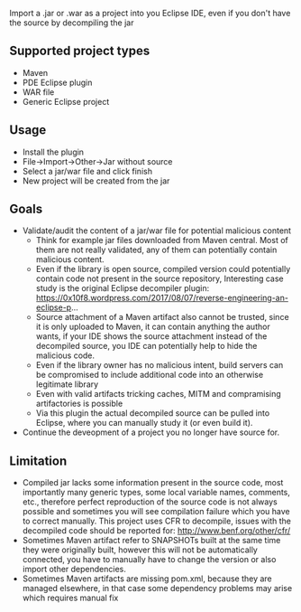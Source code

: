 Import a .jar or .war as a project into you Eclipse IDE, even if you don't have the source by decompiling the jar

## Supported project types

 - Maven
 - PDE Eclipse plugin
 - WAR file
 - Generic Eclipse project

## Usage

 - Install the plugin
 - File->Import->Other->Jar without source
 - Select a jar/war file and click finish
 - New project will be created from the jar

## Goals

 - Validate/audit the content of a jar/war file for potential malicious content
   - Think for example jar files downloaded from Maven central. Most of them are not really validated, any of them can potentially contain malicious content.
   - Even if the library is open source, compiled version could potentially contain code not present in the source repository, Interesting case study is the original Eclipse decompiler plugin: https://0x10f8.wordpress.com/2017/08/07/reverse-engineering-an-eclipse-p...
   - Source attachment of a Maven artifact also cannot be trusted, since it is only uploaded to Maven, it can contain anything the author wants, if your IDE shows the source attachment instead of the decompiled source, you IDE can potentially help to hide the malicious code.
   - Even if the library owner has no malicious intent, build servers can be compromised to include additional code into an otherwise legitimate library
   - Even with valid artifacts tricking caches, MITM and compramising artifactories is possible
   - Via this plugin the actual decompiled source can be pulled into Eclipse, where you can manually study it (or even build it).
 - Continue the deveopment of a project you no longer have source for.

## Limitation

 - Compiled jar lacks some information present in the source code, most importantly many generic types, some local variable names, comments, etc., therefore perfect reproduction of the source code is not always possible and sometimes you will see compilation failure which you have to correct manually. This project uses CFR to decompile, issues with the decompiled code should be reported for: http://www.benf.org/other/cfr/
 - Sometimes Maven artifact refer to SNAPSHOTs built at the same time they were originally built, however this will not be automatically connected, you have to manually have to change the version or also import other dependencies.
 - Sometimes Maven artifacts are missing pom.xml, because they are managed elsewhere, in that case some dependency problems may arise which requires manual fix
